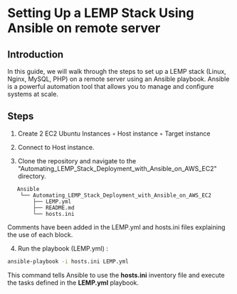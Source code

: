 # Setting Up a LEMP Stack Using Ansible on remote server
## Introduction
In this guide, we will walk through the steps to set up a LEMP stack (Linux, Nginx, MySQL, PHP) on a remote server using an Ansible playbook. Ansible is a powerful automation tool that allows you to manage and configure systems at scale.

## Steps
1. Create 2 EC2 Ubuntu Instances
   ◦ Host instance
   ◦ Target instance

2. Connect to Host instance.
3. Clone the repository and navigate to the "Automating_LEMP_Stack_Deployment_with_Ansible_on_AWS_EC2" directory.

```plaintext
   Ansible
    └── Automating_LEMP_Stack_Deployment_with_Ansible_on_AWS_EC2
        ├── LEMP.yml
        ├── README.md
        └── hosts.ini
```
Comments have been added in the LEMP.yml and hosts.ini files explaining the use of each block.

4. Run the playbook (LEMP.yml) : 
```bash
ansible-playbook -i hosts.ini LEMP.yml
```
This command tells Ansible to use the **hosts.ini** inventory file and execute the tasks defined in the **LEMP.yml** playbook.
